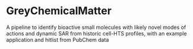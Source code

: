 # GreyChemicalMatter
A pipeline to identify bioactive small molecules with likely novel modes of actions and dynamic SAR from historic cell-HTS profiles, with an example application and hitlist from PubChem data
